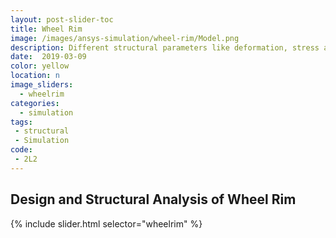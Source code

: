 ```yaml
---
layout: post-slider-toc
title: Wheel Rim
image: /images/ansys-simulation/wheel-rim/Model.png
description: Different structural parameters like deformation, stress and strain was observed during the structural simultion of the wheel rim.
date:  2019-03-09
color: yellow
location: n
image_sliders:
  - wheelrim
categories:
  - simulation 
tags:
 - structural
 - Simulation
code:
 - 2L2
---
```


## Design and Structural Analysis of Wheel Rim

{% include slider.html selector="wheelrim" %}
